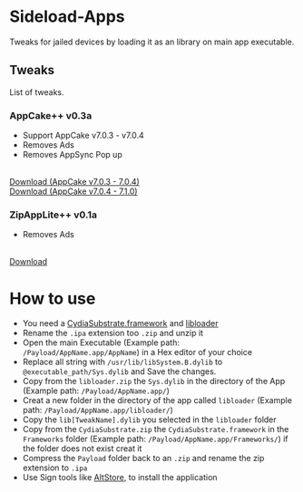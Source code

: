 # Sideload-Apps
Tweaks for jailed devices by loading it as an library on main app executable.

## Tweaks
List of tweaks.

### AppCake++ v0.3a
- Support AppCake v7.0.3 - v7.0.4
- Removes Ads
- Removes AppSync Pop up
<br>
<a href="https://github.com/CrafterPika/Sideload-Apps/raw/master/AppCake/libAppCake.dylib">Download (AppCake v7.0.3 - 7.0.4)</a>
<br>
<a href="https://github.com/CrafterPika/Sideload-Apps/raw/master/AppCake/libAppCake2.dylib">Download (AppCake v7.0.4 - 7.1.0)</a>

### ZipAppLite++ v0.1a
- Removes Ads
<br>
<a href="https://github.com/CrafterPika/Sideload-Apps/raw/master/ZipAppLite/libZipAppLite.dylib">Download</a>

# How to use
- You need a [CydiaSubstrate.framework](https://crafterpika.github.io/Files/CydiaSubstrate.zip) and [libloader](https://crafterpika.github.io/Files/libloader.zip)
- Rename the <code>.ipa</code> extension too <code>.zip</code> and unzip it
- Open the main Executable (Example path: <code>/Payload/AppName.app/AppName</code>) in a Hex editor of your choice
- Replace all string with <code>/usr/lib/libSystem.B.dylib</code> to <code>@executable_path/Sys.dylib</code> and Save the changes.
- Copy from the <code>libloader.zip</code> the <code>Sys.dylib</code> in the directory of the App (Example path: <code>/Payload/AppName.app/</code>)
- Creat a new folder in the directory of the app called <code>libloader</code> (Example path: <code>/Payload/AppName.app/libloader/</code>)
- Copy the <code>lib[TweakName].dylib</code> you selected in the <code>libloader</code> folder
- Copy from the <code>CydiaSubstrate.zip</code> the <code>CydiaSubstrate.framework</code> in the <code>Frameworks</code> folder (Example path: <code>/Payload/AppName.app/Frameworks/</code>) if the folder does not exist creat it
- Compress the <code>Payload</code> folder back to an <code>.zip</code> and rename the zip extension to <code>.ipa</code>
- Use Sign tools like [AltStore](https://AltStore.io/), to install the application
